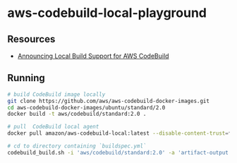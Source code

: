 # aws-codebuild-local-playground

## Resources

* [Announcing Local Build Support for AWS CodeBuild](https://aws.amazon.com/blogs/devops/announcing-local-build-support-for-aws-codebuild/)

## Running

```sh
# build CodeBuild image locally 
git clone https://github.com/aws/aws-codebuild-docker-images.git
cd aws-codebuild-docker-images/ubuntu/standard/2.0
docker build -t aws/codebuild/standard:2.0 .

# pull  CodeBuild local agent
docker pull amazon/aws-codebuild-local:latest --disable-content-trust=false

# cd to directory containing `buildspec.yml`
codebuild_build.sh -i 'aws/codebuild/standard:2.0' -a 'artifact-output'
```

